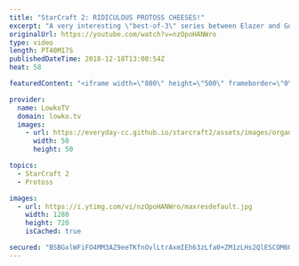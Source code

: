 ```yaml
---
title: "StarCraft 2: RIDICULOUS PROTOSS CHEESES!"
excerpt: "A very interesting \"best-of-3\" series between Elazer and Goblin. Subscribe for more videos: http://lowko.tv/youtube More fun Zerg vs Protoss: https://goo.gl/kFUSLt  This match is not quite like the others. In this round of Zerg vs Protoss, the Protoss player decides to play extremely aggressive. A super"
originalUrl: https://youtube.com/watch?v=nzOpoHANWro
type: video
length: PT40M17S
publishedDateTime: 2018-12-18T13:00:54Z
heat: 58

featuredContent: "<iframe width=\"800\" height=\"500\" frameborder=\"0\" src=\"https://www.youtube.com/embed/nzOpoHANWro\" allow=\"accelerometer; autoplay; encrypted-media; gyroscope; picture-in-picture\" allowfullscreen></iframe>"

provider:
  name: LowkoTV
  domain: lowko.tv
  images:
    - url: https://everyday-cc.github.io/starcraft2/assets/images/organizations/lowko.tv-50x50.jpg
      width: 50
      height: 50

topics:
  - StarCraft 2
  - Protoss

images:
  - url: https://i.ytimg.com/vi/nzOpoHANWro/maxresdefault.jpg
    width: 1280
    height: 720
    isCached: true

secured: "BSBGxlWFiFO4MM3AZ9eeTKfnOvlLtrAxmIEh63zLfa0+ZM1zLHs2QlESCOM6QSQvYLmYaI94GlNqVxrHPHYBI+sJy6zSmPEGsX3QkGQvnnmJZv7b85vIQ9x4Gz8JzGpJLxddDAf/draMiekIiLbcnnW9zlCJs9tu3pOiwwn0TladLDnK4iqXfd9YSdUZoq33SbjK+vC/g4aTNqz7Ux5IINGFvZil/AHN7vlfcYa30fRR1TcPydFqdPGsQe3Lig32yRuZpqEe8FjmRsS3t878OldM0r80W8Xy1xt67Af/qQ3x/zexbf+wENosf645XQaSWhmHDfm+nBN/kFbuxMtfMWba95LPJdzPQ+drVJGdiPGKyRzM4pu6Btv45JwoXCluAHFKI+KCnZDL5CRZ5Bk4UF465TuNDrgmlDiiMZDKWXdsUQY+mhODQCnoDBE60N1L;/b3PRlxi5Yu6+pDYU448LQ=="
---
```


